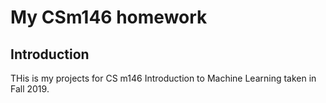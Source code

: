 # My CSm146 homework

## Introduction
THis is my projects for CS m146 Introduction to Machine Learning taken in Fall 2019.
